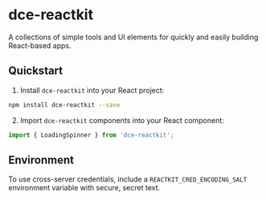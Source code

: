 # dce-reactkit
A collections of simple tools and UI elements for quickly and easily building React-based apps.

## Quickstart

1. Install `dce-reactkit` into your React project:

```bash
npm install dce-reactkit --save
```

2. Import `dce-reactkit` components into your React component:

```js
import { LoadingSpinner } from 'dce-reactkit';
```

## Environment

To use cross-server credentials, include a `REACTKIT_CRED_ENCODING_SALT` environment variable with secure, secret text.
